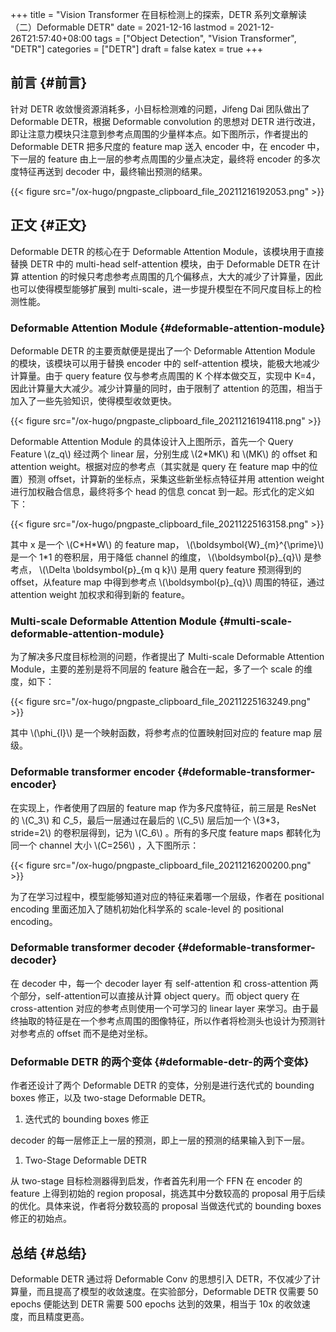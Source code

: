 +++
title = "Vision Transformer 在目标检测上的探索，DETR 系列文章解读（二）Deformable DETR"
date = 2021-12-16
lastmod = 2021-12-26T21:57:40+08:00
tags = ["Object Detection", "Vision Transformer", "DETR"]
categories = ["DETR"]
draft = false
katex = true
+++

## 前言 {#前言}

针对 DETR 收敛慢资源消耗多，小目标检测难的问题，Jifeng Dai 团队做出了 Deformable DETR，根据 Deformable convolution 的思想对 DETR 进行改进，即让注意力模块只注意到参考点周围的少量样本点。如下图所示，作者提出的 Deformable DETR 把多尺度的 feature map 送入 encoder 中，在 encoder 中，下一层的 feature 由上一层的参考点周围的少量点决定，最终将 encoder 的多次度特征再送到 decoder 中，最终输出预测的结果。

{{< figure src="/ox-hugo/pngpaste_clipboard_file_20211216192053.png" >}}


## 正文 {#正文}

Deformable DETR 的核心在于 Deformable Attention Module，该模块用于直接替换 DETR 中的 multi-head self-attention 模块，由于 Deformable DETR 在计算 attention 的时候只考虑参考点周围的几个偏移点，大大的减少了计算量，因此也可以使得模型能够扩展到 multi-scale，进一步提升模型在不同尺度目标上的检测性能。


### Deformable Attention Module {#deformable-attention-module}

Deformable DETR 的主要贡献便是提出了一个 Deformable Attention Module 的模块，该模块可以用于替换 encoder 中的 self-attention 模块，能极大地减少计算量。由于 query feature 仅与参考点周围的 K 个样本做交互，实现中 K=4，因此计算量大大减少。减少计算量的同时，由于限制了 attention 的范围，相当于加入了一些先验知识，使得模型收敛更快。

{{< figure src="/ox-hugo/pngpaste_clipboard_file_20211216194118.png" >}}

Deformable Attention Module 的具体设计入上图所示，首先一个 Query Feature \\(z\_q\\) 经过两个 linear 层，分别生成 \\(2\*MK\\) 和 \\(MK\\) 的 offset 和 attention weight。根据对应的参考点（其实就是 query 在 feature map 中的位置）预测 offset，计算新的坐标点，采集这些新坐标点特征并用 attention weight 进行加权融合信息，最终将多个 head 的信息 concat 到一起。形式化的定义如下：

{{< figure src="/ox-hugo/pngpaste_clipboard_file_20211225163158.png" >}}

其中 x 是一个 \\(C\*H\*W\\) 的 feature map， \\(\boldsymbol{W}\_{m}^{\prime}\\) 是一个 1\*1 的卷积层，用于降低 channel 的维度， \\(\boldsymbol{p}\_{q}\\) 是参考点， \\(\Delta \boldsymbol{p}\_{m q k}\\) 是用 query feature 预测得到的 offset，从feature map 中得到参考点 \\(\boldsymbol{p}\_{q}\\) 周围的特征，通过 attention weight 加权求和得到新的 feature。


### Multi-scale Deformable Attention Module {#multi-scale-deformable-attention-module}

为了解决多尺度目标检测的问题，作者提出了 Multi-scale Deformable Attention Module，主要的差别是将不同层的 feature 融合在一起，多了一个 scale 的维度，如下：

{{< figure src="/ox-hugo/pngpaste_clipboard_file_20211225163249.png" >}}

其中 \\(\phi\_{l}\\) 是一个映射函数，将参考点的位置映射回对应的 feature map 层级。


### Deformable transformer encoder {#deformable-transformer-encoder}

在实现上，作者使用了四层的 feature map 作为多尺度特征，前三层是 ResNet 的 \\(C\_3\\) 和 $C\_5$，最后一层通过在最后的 \\(C\_5\\) 层后加一个 \\(3\*3，stride=2\\) 的卷积层得到，记为 \\(C\_6\\) 。所有的多尺度 feature maps 都转化为同一个 channel 大小 \\(C=256\\) ，入下图所示：

{{< figure src="/ox-hugo/pngpaste_clipboard_file_20211216200200.png" >}}

为了在学习过程中，模型能够知道对应的特征来着哪一个层级，作者在 positional encoding 里面还加入了随机初始化科学系的 scale-level 的 positional encoding。


### Deformable transformer decoder {#deformable-transformer-decoder}

在 decoder 中，每一个 decoder layer 有 self-attention 和 cross-attention 两个部分，self-attention可以直接从计算 object query。而 object query 在 cross-attention 对应的参考点则使用一个可学习的 linear layer 来学习。由于最终抽取的特征是在一个参考点周围的图像特征，所以作者将检测头也设计为预测针对参考点的 offset 而不是绝对坐标。


### Deformable DETR 的两个变体 {#deformable-detr-的两个变体}

作者还设计了两个 Deformable DETR 的变体，分别是进行迭代式的 bounding boxes 修正，以及 two-stage Deformable DETR。

1.  迭代式的 bounding boxes 修正

decoder 的每一层修正上一层的预测，即上一层的预测的结果输入到下一层。

1.  Two-Stage Deformable DETR

从 two-stage 目标检测器得到启发，作者首先利用一个 FFN 在 encoder 的 feature 上得到初始的 region proposal，挑选其中分数较高的 proposal 用于后续的优化。具体来说，作者将分数较高的 proposal 当做迭代式的 bounding boxes 修正的初始点。


## 总结 {#总结}

Deformable DETR 通过将 Deformable Conv 的思想引入 DETR，不仅减少了计算量，而且提高了模型的收敛速度。在实验部分，Deformable DETR 仅需要 50 epochs 便能达到 DETR 需要 500 epochs 达到的效果，相当于 10x 的收敛速度，而且精度更高。
